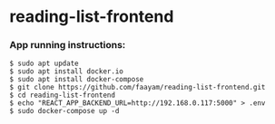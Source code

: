 # reading-list-frontend

### App running instructions:

```console
$ sudo apt update
$ sudo apt install docker.io
$ sudo apt install docker-compose
$ git clone https://github.com/faayam/reading-list-frontend.git
$ cd reading-list-frontend
$ echo "REACT_APP_BACKEND_URL=http://192.168.0.117:5000" > .env
$ sudo docker-compose up -d
```